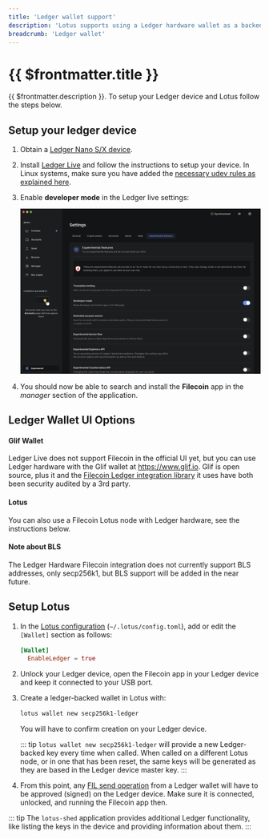 ```yaml
---
title: 'Ledger wallet support'
description: 'Lotus supports using a Ledger hardware wallet as a backend for FIL transfers.'
breadcrumb: 'Ledger wallet'
---
```


# {{ $frontmatter.title }}

{{ $frontmatter.description }}. To setup your Ledger device and Lotus follow the steps below.

## Setup your ledger device

1. Obtain a [Ledger Nano S/X device](https://www.ledger.com/).

1. Install [Ledger Live](https://www.ledger.com/start/) and follow the instructions to setup your device. In Linux systems, make sure you have added the [necessary udev rules as explained here](https://support.ledger.com/hc/en-us/articles/115005165269-Fix-connection-issues).

1. Enable **developer mode** in the Ledger live settings:

   ![ledger-enable-dev-mode](../images/ledger.png)

1. You should now be able to search and install the **Filecoin** app in the _manager_ section of the application.


## Ledger Wallet UI Options


#### Glif Wallet
Ledger Live does not support Filecoin in the official UI yet, but you can use Ledger hardware with the Glif wallet at https://www.glif.io. Glif is open source, plus it and the [Filecoin Ledger integration library](https://github.com/Zondax/ledger-filecoin/) it uses have both been security audited by a 3rd party.

#### Lotus 
You can also use a Filecoin Lotus node with Ledger hardware, see the instructions below.

#### Note about BLS
The Ledger Hardware Filecoin integration does not currently support BLS addresses, only secp256k1, but BLS support will be added in the near future.


## Setup Lotus

1. In the [Lotus configuration](configuration-and-advanced-usage.md) (`~/.lotus/config.toml`), add or edit the `[Wallet]` section as follows:

   ```toml
   [Wallet]
     EnableLedger = true
   ```

1. Unlock your Ledger device, open the Filecoin app in your Ledger device and keep it connected to your USB port.

1. Create a ledger-backed wallet in Lotus with:

   ```sh
   lotus wallet new secp256k1-ledger
   ```

   You will have to confirm creation on your Ledger device.

   ::: tip
   `lotus wallet new secp256k1-ledger` will provide a new Ledger-backed key every time when called. When called on a different Lotus node, or in one that has been reset, the same keys will be generated as they are based in the Ledger device master key.
   :::

1. From this point, any [FIL send operation](send-and-receive-fil.md) from a Ledger wallet will have to be approved (signed) on the Ledger device. Make sure it is connected, unlocked, and running the Filecoin app then.

::: tip
The `lotus-shed` application provides additional Ledger functionality, like listing the keys in the device and providing information about them.
:::
